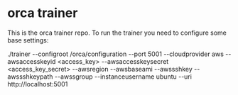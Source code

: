 # orca trainer

This is the orca trainer repo. To run the trainer you need to configure some base settings:

./trainer --configroot /orca/configuration
             --port 5001
             --cloudprovider aws
             --awsaccesskeyid <access_key>
             --awsaccesskeysecret <access_key_secret>
             --awsregion <region>
             --awsbaseami <awsbaseami>
             --awssshkey <awssshkey>
             --awssshkeypath <keypath>
             --awssgroup <awssgroup>
             --instanceusername ubuntu
             --uri http://localhost:5001


